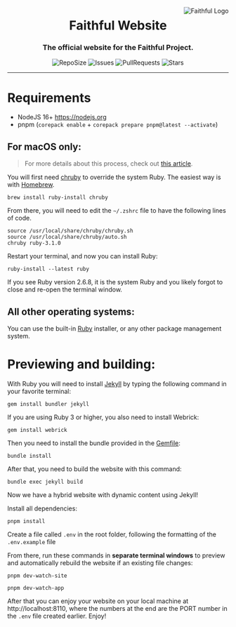 <a href="https://faithfulpack.net/" target="_blank"><img src="https://github.com/Faithful-Resource-Pack/Branding/blob/main/logos/transparent/256/plain_logo.png?raw=true" alt="Faithful Logo" align="right"></a>
<div align="center">
  <h1>Faithful Website</h1>
  <h3>The official website for the Faithful Project.</h3>

  ![RepoSize](https://img.shields.io/github/repo-size/Faithful-Resource-Pack/Website?style=flat-square)
  ![Issues](https://img.shields.io/github/issues/Faithful-Resource-Pack/Website?style=flat-square)
  ![PullRequests](https://img.shields.io/github/issues-pr/Faithful-Resource-Pack/Website?style=flat-square)
  ![Stars](https://img.shields.io/github/stars/Faithful-Resource-Pack/Website?style=flat-square)
</div>

---

# Requirements
- NodeJS 16+ https://nodejs.org
- pnpm (`corepack enable` + `corepack prepare pnpm@latest --activate`)

## For macOS only:

> For more details about this process, check out [this article](https://mac.install.guide/ruby/12.html).

You will first need [chruby](https://github.com/postmodern/chruby) to override the system Ruby. The easiest way is with [Homebrew](https://brew.sh/).
```
brew install ruby-install chruby
```

From there, you will need to edit the `~/.zshrc` file to have the following lines of code.

```
source /usr/local/share/chruby/chruby.sh
source /usr/local/share/chruby/auto.sh
chruby ruby-3.1.0
```

Restart your terminal, and now you can install Ruby:
```
ruby-install --latest ruby
```

If you see Ruby version 2.6.8, it is the system Ruby and you likely forgot to close and re-open the terminal window.

## All other operating systems:

You can use the built-in [Ruby](https://www.ruby-lang.org/en/downloads/) installer, or any other package management system.

# Previewing and building:

With Ruby you will need to install [Jekyll](https://jekyllrb.com/) by typing the following command in your favorite terminal:
```
gem install bundler jekyll
```

If you are using Ruby 3 or higher, you also need to install Webrick:
```
gem install webrick
```

Then you need to install the bundle provided in the [Gemfile](./Gemfile):
```
bundle install
```

After that, you need to build the website with this command:
```
bundle exec jekyll build
```

Now we have a hybrid website with dynamic content using Jekyll!

Install all dependencies:
```
pnpm install
```

Create a file called `.env` in the root folder, following the formatting of the `.env.example` file

From there, run these commands in **separate terminal windows** to preview and automatically rebuild the website if an existing file changes:
```
pnpm dev-watch-site

pnpm dev-watch-app
```

After that you can enjoy your website on your local machine at http://localhost:8110, where the numbers at the end are the PORT number in the `.env` file created earlier. Enjoy!
